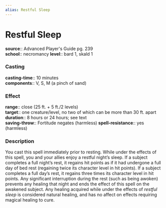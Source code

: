 ```yaml
---
alias: Restful Sleep
---
```


# Restful Sleep 

**source**:: Advanced Player's Guide pg. 239  
**school**:: necromancy
**level**:: bard 1, skald 1

### Casting 

**casting-time**:: 10 minutes  
**components**:: V, S, M (a pinch of sand)

### Effect 

**range**:: close (25 ft. + 5 ft./2 levels)  
**target**:: one creature/level, no two of which can be more than 30 ft. apart  
**duration**:: 8 hours or 24 hours; see text  
**saving-throw**:: Fortitude negates (harmless)
**spell-resistance**:: yes (harmless)

### Description 

You cast this spell immediately prior to resting. While under the effects of this spell, you and your allies enjoy a restful night’s sleep. If a subject completes a full night’s rest, it regains hit points as if it had undergone a full day of bed rest (regaining twice its character level in hit points). If a subject completes a full day’s rest, it regains three times its character level in hit points. Any significant interruption during the rest (such as being awoken) prevents any healing that night and ends the effect of this spell on the awakened subject. Any healing acquired while under the effects of *restful sleep* is considered natural healing, and has no affect on effects requiring magical healing to cure.
